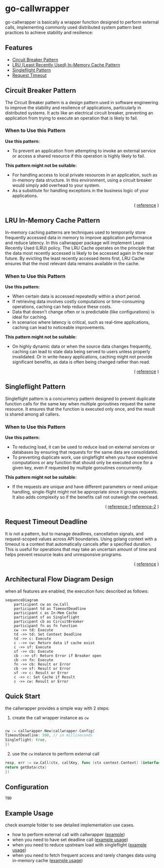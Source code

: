 # go-callwrapper

go-callwrapper is basically a wrapper function designed to perform external calls, implementing commonly used
distributed system pattern best practices to achieve stability and resilience:

## Features

- [Circuit Breaker Pattern](#circuit-breaker-pattern)
- [LRU (Least Recently Used) In-Memory Cache Pattern](#lru-in-memory-cache-pattern)
- [Singleflight Pattern](#singleflight-pattern)
- [Request Timeout](#request-timeout-deadline)

## Circuit Breaker Pattern

The Circuit Breaker pattern is a design pattern used in software engineering to improve the stability and resilience of
applications, particularly in distributed systems. It acts like an electrical circuit breaker, preventing an application
from trying to execute an operation that is likely to fail.

### When to Use this Pattern

**Use this pattern:**

- To prevent an application from attempting to invoke an external service or access a shared resource if this operation
  is
  highly likely to fail.

**This pattern might not be suitable:**

- For handling access to local private resources in an application, such as in-memory data structure. In this
  environment, using a circuit breaker would simply add overhead to your system.
- As a substitute for handling exceptions in the business logic of your applications.

<p align="right">(
<a href="https://learn.microsoft.com/en-us/previous-versions/msp-n-p/dn589784(v=pandp.10)">reference</a>
)</p>

## LRU In-Memory Cache Pattern

In-memory caching patterns are techniques used to temporarily store frequently accessed data in memory to improve
application performance and reduce latency. In this callwrapper package will implement Least Recently Used (LRU) policy.
The LRU Cache operates on the principle that the data most recently accessed is likely to be accessed again in the near
future. By evicting the least recently accessed items first, LRU Cache ensures that the most relevant data remains
available in the cache.

### When to Use this Pattern

**Use this pattern:**

- When certain data is accessed repeatedly within a short period.
- If retrieving data involves costly computations or time-consuming operations, caching can help reduce these costs.
- Data that doesn't change often or is predictable (like configurations) is ideal for caching.
- In scenarios where latency is critical, such as real-time applications, caching can lead to noticeable improvements.

**This pattern might not be suitable:**

- On highly dynamic data or when the source data changes frequently, caching can lead to stale data being served to
  users unless properly invalidated. Or in write-heavy applications, caching might not provide significant benefits, as
  data is often being changed rather than read.

<p align="right">(
<a href="https://redis.io/glossary/lru-cache/">reference</a>
)</p>

## Singleflight Pattern

Singleflight pattern is a concurrency pattern designed to prevent duplicate function calls for the same key when
multiple goroutines request the same resource. It ensures that the function is executed only once, and the result is
shared among all callers.

### When to Use this Pattern

**Use this pattern:**

- To reducing load, it can be used to reduce load on external services or databases by ensuring that requests for the
  same data are consolidated.
- To preventing duplicate work, use singleflight when you have expensive computations or any function
  that should only be executed once for a given key, even if requested by multiple goroutines concurrently.

**This pattern might not be suitable:**

- If the requests are unique and have different parameters or need unique handling, single-flight might not be
  appropriate since it groups requests. It also adds complexity so if the benefits call not outweigh the overhead.

<p align="right">(
<a href="https://victoriametrics.com/blog/go-singleflight/">reference-1</a>
<a href="https://www.codingexplorations.com/blog/understanding-singleflight-in-golang-a-solution-for-eliminating-redundant-work">reference-2</a>
)</p>

## Request Timeout Deadline

It is not a pattern, but to manage deadlines, cancellation signals, and request-scoped values across API boundaries.
Using golang context with a timeout is a context that automatically cancels after a specified duration. This is useful
for operations that may take an uncertain amount of time and helps prevent resource leaks and unresponsive programs.

<p align="right">(
<a href="https://pkg.go.dev/context#WithTimeout">reference</a>
)</p>


## Architectural Flow Diagram Design

when all features are enabled, the execution func described as follows:

```mermaid
sequenceDiagram
    participant cw as cw.Call
    participant td as TimeoutDeadline
    participant c as In-Mem Cache
    participant sf as Singleflight
    participant cb as CircuitBreaker
    participant fn as fn function
    cw ->> td: Execute
    td ->> td: Set Context Deadline
    td ->> c: Execute
    c -->> cw: Return data if cache exist
    c ->> sf: Execute
    sf ->> cb: Execute
    cb -->> sf: Return Error if Breaker open
    cb ->> fn: Execute
    fn ->> cb: Result or Error
    cb ->> sf: Result or Error
    sf ->> c: Result or Error
    c ->> c: Set Cache if Result
    c ->> cw: Result or Error
```

## Quick Start

the callwrapper provides a simple way with 2 steps:

1. create the call wrapper instance as `cw`

```go

cw := callwrapper.New(callwrapper.Config{
TimeoutDeadline: 500, // in milliseconds
Singleflight: true,
})

```

2. use the `cw` instance to perform external call

```go
resp, err := cw.Call(ctx, callKey, func (ctx context.Context) (interface{}, error) {
return getData(ctx)
})
```

## Configuration

```
TBD
```

## Example Usage

check example folder to see detailed implementation use cases.

- how to perform external call with callwrapper ([example](https://github.com/rizanw/go-callwrapper/blob/main/example/repo.go))
- when you need to have set deadline call ([example usage](https://github.com/rizanw/go-callwrapper/blob/main/example/ttl.go))
- when you need to reduce upstream load with singleflight ([example usage](https://github.com/rizanw/go-callwrapper/blob/main/example/singleflight.go))
- when you need to fetch frequent access and rarely changes data using in-memory cache ([example usage](https://github.com/rizanw/go-callwrapper/blob/main/example/cache.go))